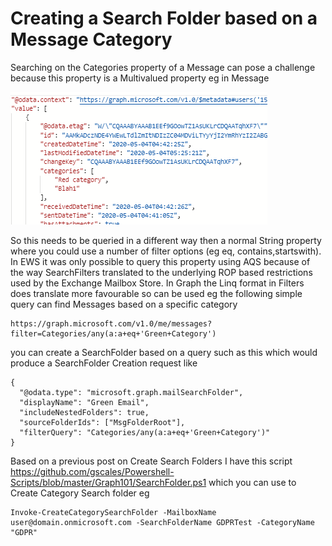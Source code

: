 # **Creating a Search Folder based on a Message Category**

Searching on the Categories property of a Message can pose a challenge because this property is a Multivalued property eg in Message

![image-20200917131803998](https://github.com/gscales/Graph-Powershell-101-Binder/raw/master/bin/Images/image-20200917131803998.png)

So this needs to be queried in a different way then a normal String property where you could use a number of filter options (eg eq, contains,startswith). In EWS it was only possible to query this property using AQS because of the way SearchFilters translated to the underlying ROP based restrictions used by the Exchange Mailbox Store.  In Graph the Linq format in Filters does translate more favourable so can be used eg the following simple query can find Messages based on a specific category

```
https://graph.microsoft.com/v1.0/me/messages?filter=Categories/any(a:a+eq+'Green+Category')
```

you can create a SearchFolder based on a query such as this which would produce a SearchFolder Creation request like

```
{
  "@odata.type": "microsoft.graph.mailSearchFolder",
  "displayName": "Green Email",
  "includeNestedFolders": true,
  "sourceFolderIds": ["MsgFolderRoot"],
  "filterQuery": "Categories/any(a:a+eq+'Green+Category')"
}
```

Based on a previous post on Create Search Folders I have this script https://github.com/gscales/Powershell-Scripts/blob/master/Graph101/SearchFolder.ps1 which you can use to Create Category Search folder eg

```
Invoke-CreateCategorySearchFolder -MailboxName user@domain.onmicrosoft.com -SearchFolderName GDPRTest -CategoryName "GDPR"
```

